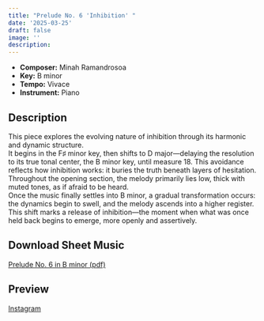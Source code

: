 ```yaml
---
title: "Prelude No. 6 'Inhibition' "
date: '2025-03-25'
draft: false
image: ''
description: 
---
```

- **Composer:** Minah Ramandrosoa
- **Key:** B minor
- **Tempo:** Vivace
- **Instrument:** Piano

<!--more-->

## Description

 This piece explores the evolving nature of inhibition through its harmonic and dynamic structure. <br>
 It begins in the F♯ minor key, then shifts to D major—delaying the resolution to its true tonal center, the B minor key, until measure 18. This avoidance reflects how inhibition works: it buries the truth beneath layers of hesitation. <br>
 Throughout the opening section, the melody primarily lies low, thick with muted tones, as if afraid to be heard. <br>
 Once the music finally settles into B minor, a gradual transformation occurs: the dynamics begin to swell, and the melody ascends into a higher register. <br>
 This shift marks a release of inhibition—the moment when what was once held back begins to emerge, more openly and assertively.

 ## Download Sheet Music

[Prelude No. 6 in B minor (pdf)](/pdfs/Prelude%20No.6%20in%20Bminor.pdf)

 ## Preview 
 
[Instagram](https://www.instagram.com/p/DHn_WrDCE8d/)